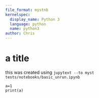 ```yaml
---
file_format: mystnb
kernelspec:
  display_name: Python 3
  language: python
  name: python3
author: Chris
---
```


# a title

this was created using `jupytext --to myst tests/notebooks/basic_unrun.ipynb`

```{code-cell} ipython3
a=1
print(a)
```
